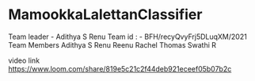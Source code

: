 # MamookkaLalettanClassifier

Team leader - Adithya S Renu
Team id : - BFH/recyQvyFrj5DLuqXM/2021
Team Members
Adithya S Renu
Reenu Rachel Thomas
Swathi R

video link https://www.loom.com/share/819e5c21c2f44deb921eceef05b07b2c
